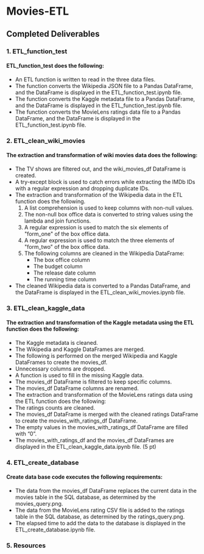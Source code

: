 # Movies-ETL

## Completed Deliverables 
### 1. ETL_function_test
#### ETL_function_test does the following:
- An ETL function is written to read in the three data files.
- The function converts the Wikipedia JSON file to a Pandas DataFrame, and the DataFrame is displayed in the ETL_function_test.ipynb file.
- The function converts the Kaggle metadata file to a Pandas DataFrame, and the DataFrame is displayed in the ETL_function_test.ipynb file.
- The function converts the MovieLens ratings data file to a Pandas DataFrame, and the DataFrame is displayed in the ETL_function_test.ipynb file.

### 2. ETL_clean_wiki_movies
#### The extraction and transformation of wiki movies data does the following:
- The TV shows are filtered out, and the wiki_movies_df DataFrame is created.
- A try-except block is used to catch errors while extracting the IMDb IDs with a regular expression and dropping duplicate IDs.
- The extraction and transformation of the Wikipedia data in the ETL function does the following.
    1. A list comprehension is used to keep columns with non-null values.
    2. The non-null box office data is converted to string values using the lambda and join functions.
    3. A regular expression is used to match the six elements of "form_one" of the box office data.
    4. A regular expression is used to match the three elements of "form_two" of the box office data.
    5. The following columns are cleaned in the Wikipedia DataFrame:
        - The box office column
        - The budget column
        - The release date column
        - The running time column
- The cleaned Wikipedia data is converted to a Pandas DataFrame, and the DataFrame is displayed in the ETL_clean_wiki_movies.ipynb file.

### 3. ETL_clean_kaggle_data
#### The extraction and transformation of the Kaggle metadata using the ETL function does the following:
- The Kaggle metadata is cleaned.
- The Wikipedia and Kaggle DataFrames are merged.
- The following is performed on the merged Wikipedia and Kaggle DataFrames to create the movies_df.
- Unnecessary columns are dropped.
- A function is used to fill in the missing Kaggle data.
- The movies_df DataFrame is filtered to keep specific columns.
- The movies_df DataFrame columns are renamed.
- The extraction and transformation of the MovieLens ratings data using the ETL function does the following:
- The ratings counts are cleaned.
- The movies_df DataFrame is merged with the cleaned ratings DataFrame to create the movies_with_ratings_df DataFrame.
- The empty values in the movies_with_ratings_df DataFrame are filled with “0”.
- The movies_with_ratings_df and the movies_df DataFrames are displayed in the ETL_clean_kaggle_data.ipynb file. (5 pt)

### 4. ETL_create_database
#### Create data base code executes the following requirements:
- The data from the movies_df DataFrame replaces the current data in the movies table in the SQL database, as determined by the movies_query.png.
- The data from the MovieLens rating CSV file is added to the ratings table in the SQL database, as determined by the ratings_query.png.
- The elapsed time to add the data to the database is displayed in the ETL_create_database.ipynb file.

### 5. Resources

